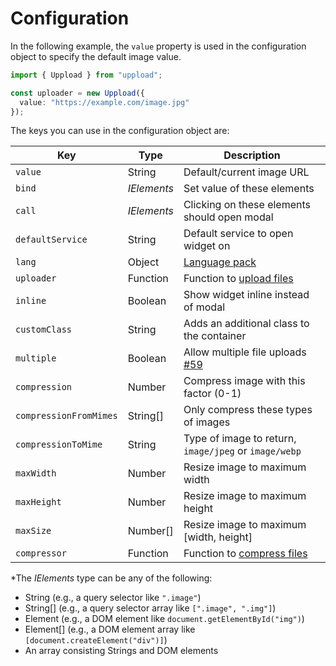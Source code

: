 # Configuration

In the following example, the `value` property is used in the configuration object to specify the default image value.

```ts
import { Uppload } from "uppload";

const uploader = new Uppload({
  value: "https://example.com/image.jpg"
});
```

The keys you can use in the configuration object are:

| Key                    | Type        | Description                                                                        |
| ---------------------- | ----------- | ---------------------------------------------------------------------------------- |
| `value`                | String      | Default/current image URL                                                          |
| `bind`                 | _IElements_ | Set value of these elements                                                        |
| `call`                 | _IElements_ | Clicking on these elements should open modal                                       |
| `defaultService`       | String      | Default service to open widget on                                                  |
| `lang`                 | Object      | [Language pack](/i18n)                                                             |
| `uploader`             | Function    | Function to [upload files](/uploaders)                                             |
| `inline`               | Boolean     | Show widget inline instead of modal                                                |
| `customClass`          | String      | Adds an additional class to the container                                          |
| `multiple`             | Boolean     | Allow multiple file uploads [#59](https://github.com/elninotech/uppload/issues/59) |
| `compression`          | Number      | Compress image with this factor (0-1)                                              |
| `compressionFromMimes` | String[]    | Only compress these types of images                                                |
| `compressionToMime`    | String      | Type of image to return, `image/jpeg` or `image/webp`                              |
| `maxWidth`             | Number      | Resize image to maximum width                                                      |
| `maxHeight`            | Number      | Resize image to maximum height                                                     |
| `maxSize`              | Number[]    | Resize image to maximum \[width, height]                                           |
| `compressor`           | Function    | Function to [compress files](/compression)                                         |

\*The _IElements_ type can be any of the following:

- String (e.g., a query selector like `".image"`)
- String[] (e.g., a query selector array like `[".image", ".img"]`)
- Element (e.g., a DOM element like `document.getElementById("img")`)
- Element[] (e.g., a DOM element array like `[document.createElement("div")]`)
- An array consisting Strings and DOM elements
